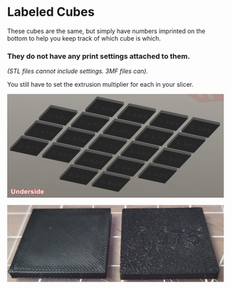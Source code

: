 # Labeled Cubes
These cubes are the same, but simply have numbers imprinted on the bottom to help you keep track of which cube is which.

### **They do not have any print settings attached to them.** 
*(STL files cannot include settings. 3MF files can).*

You still have to set the extrusion multiplier for each in your slicer.

![](/test_prints/extrusion_multiplier_cubes/labeled/images/example_slicer.png)

![](/test_prints/extrusion_multiplier_cubes/labeled/images/example_printed.png)